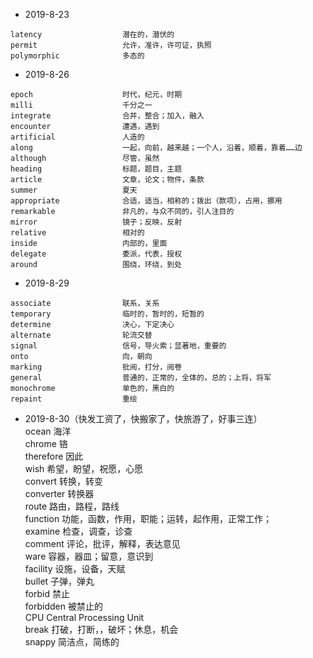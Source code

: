 
- 2019-8-23     
```
latency                  潜在的，潜伏的     
permit                   允许，准许，许可证，执照     
polymorphic              多态的     
```

- 2019-8-26     
```
epoch                    时代，纪元，时期      
milli                    千分之一      
integrate                合并，整合；加入，融入       
encounter                遭遇，遇到     
artificial               人造的      
along                    一起，向前，越来越；一个人，沿着，顺着，靠着……边     
although                 尽管，虽然      
heading                  标题，题目，主题        
article                  文章，论文；物件，条款     
summer                   夏天       
appropriate              合适，适当，相称的；拨出（款项），占用，挪用      
remarkable               非凡的，与众不同的，引人注目的      
mirror                   镜子；反映，反射     
relative                 相对的    
inside                   内部的，里面       
delegate                 委派，代表，授权       
around                   围绕，环绕，到处      
```

- 2019-8-29     
```
associate                联系，关系     
temporary                临时的，暂时的，短暂的       
determine                决心，下定决心       
alternate                轮流交替      
signal                   信号，导火索；显著地，重要的       
onto                     向，朝向       
marking                  批阅，打分，阅卷        
general                  普通的，正常的，全体的，总的；上将，将军        
monochrome               单色的，黑白的      
repaint                  重绘      
```

- 2019-8-30（快发工资了，快搬家了，快旅游了，好事三连）       
ocean                    海洋     
chrome                   铬      
therefore                因此     
wish                     希望，盼望，祝愿，心愿        
convert                  转换，转变      
converter                转换器        
route                    路由，路程，路线       
function                 功能，函数，作用，职能；运转，起作用，正常工作；       
examine                  检查，调查，诊查        
comment                  评论，批评，解释，表达意见      
ware                     容器，器皿；留意，意识到       
facility                 设施，设备，天赋      
bullet                   子弹，弹丸      
forbid                   禁止       
forbidden                被禁止的     
CPU                      Central Processing Unit       
break                    打破，打断，，破坏；休息，机会       
snappy                   简洁点，简练的        
